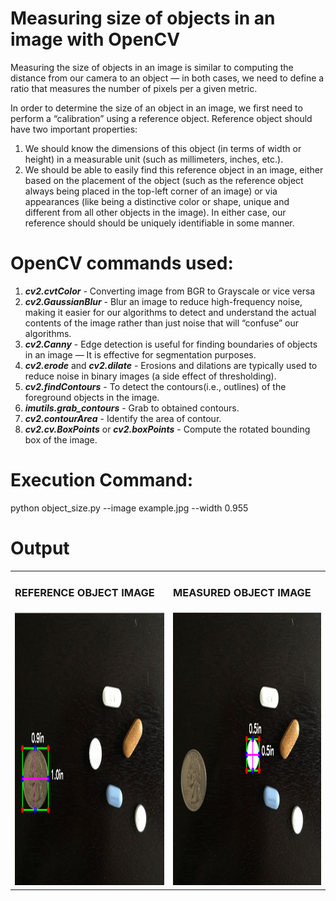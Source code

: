 # Measuring size of objects in an image with OpenCV

Measuring the size of objects in an image is similar to computing the distance from our camera to an object — in both cases, we need to define a ratio that measures the number of pixels per a given metric.

In order to determine the size of an object in an image, we first need to perform a “calibration” using a reference object. Reference object should have two important properties:
1) We should know the dimensions of this object (in terms of width or height) in a measurable unit (such as millimeters, inches, etc.).
2) We should be able to easily find this reference object in an image, either based on the placement of the object (such as the reference object always being placed in the top-left corner of an image) or via appearances (like being a distinctive color or shape, unique and different from all other objects in the image). In either case, our reference should should be uniquely identifiable in some manner.

# OpenCV commands used:
1) ***cv2.cvtColor*** - Converting image from BGR to Grayscale or vice versa
2) ***cv2.GaussianBlur*** - Blur an image to reduce high-frequency noise, making it easier for our algorithms to detect and understand the actual contents of the image rather than just noise that will “confuse” our algorithms.
3) ***cv2.Canny*** - Edge detection is useful for finding boundaries of objects in an image — It is effective for segmentation purposes.
4) ***cv2.erode*** and ***cv2.dilate*** - Erosions and dilations are typically used to reduce noise in binary images (a side effect of thresholding).
5) ***cv2.findContours*** - To detect the contours(i.e., outlines) of the foreground objects in the image.
6) ***imutils.grab_contours*** - Grab to obtained contours.
7) ***cv2.contourArea*** - Identify the area of contour.
8) ***cv2.cv.BoxPoints*** or ***cv2.boxPoints*** - Compute the rotated bounding box of the image.

# Execution Command:
python object_size.py --image example.jpg --width 0.955

# Output
<table>
  <tr>
     <td> <h3>REFERENCE OBJECT IMAGE</h3> </td>
     <td> <h3>MEASURED OBJECT IMAGE</h3> </td>
  </tr>
  <tr>
    <td> <img src="reference_image.png"  alt="1" width = 602px height = 436px ></td>
    <td><img src="measure_object.png" alt="2" width = 602px height = 436px></td>
   </tr> 
</table>

